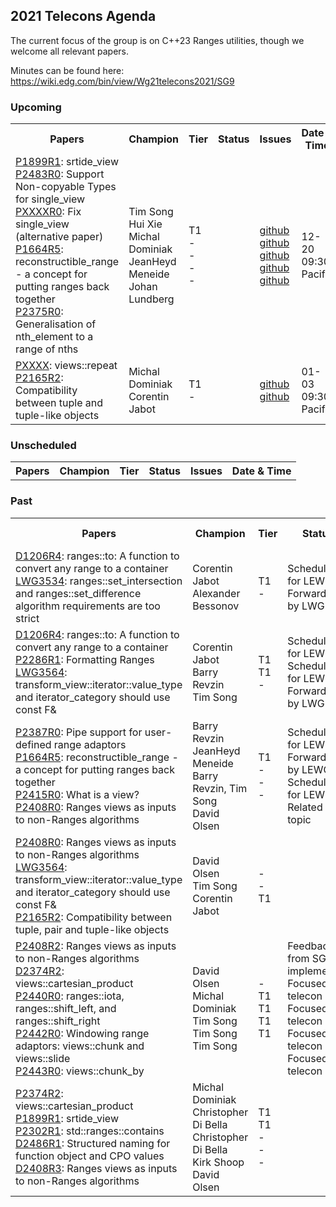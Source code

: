 ## 2021 Telecons Agenda

The current focus of the group is on C++23 Ranges utilities, though we welcome all relevant papers.

Minutes can be found here: https://wiki.edg.com/bin/view/Wg21telecons2021/SG9

### Upcoming

<table>
<tr>
<th>Papers
<th>Champion
<th>Tier
<th>Status 
<th>Issues
<th>Date & Time

  
<tr>
<td><a href="https://isocpp.org/files/papers/P1899R1.html">P1899R1</a>: srtide_view
<br/><a href="https://wg21.link/p2483r0">P2483R0</a>: Support Non-copyable Types for single_view
<br/><a href="https://wg21.link/pxxxxr0">PXXXXR0</a>: Fix single_view (alternative paper)
<br/><a href="https://isocpp.org/files/papers/P1664R5.html">P1664R5</a>: reconstructible_range - a concept for putting ranges back together
<br/><a href="https://wg21.link/p2375r0">P2375R0</a>: Generalisation of nth_element to a range of nths
<td>Tim Song
<br/>Hui Xie
<br/>Michal Dominiak
<br/>JeanHeyd Meneide
<br/>Johan Lundberg
<td>T1
<br/>-
<br/>-
<br/>-
<br/>-
<td>
<td><a href="http://wg21.link/P1899/github">github</a>
<br/><a href="http://wg21.link/P2483/github">github</a>
<br/><a href="http://wg21.link/PXXXX/github">github</a>
<br/><a href="http://wg21.link/P2375/github">github</a>
<br/><a href="http://wg21.link/P1664/github">github</a>
<td>12-20<br/> 09:30 Pacific
  
<tr>
<td><a href="https://wg21.link/p2483r0">PXXXX</a>: views::repeat
<br/><a href="https://wg21.link/p2165">P2165R2</a>: Compatibility between tuple and tuple-like objects 
<td>Michal Dominiak
<br/>Corentin Jabot
<td>T1
<br/>-
<td>
<td><a href="http://wg21.link/PXXXX/github">github</a>
<br/><a href="http://wg21.link/P2165/github">github</a>
<td>01-03<br/> 09:30 Pacific

</table>
  
### Unscheduled

<table>
<tr>
<th>Papers
<th>Champion
<th>Tier
<th>Status 
<th>Issues
<th>Date & Time

<!---
<tr>
<td><a href="https://wg21.link/P2164">P2164R5</a>: views::enumerate
<td>Corentin Jabot
<td>T1
<td>
<td><a href="http://wg21.link/p2164/github">github</a>
<td>
  
Deffered by LEWG
<br/><a href="https://cplusplus.github.io/LWG/issue3534">LWG3534</a>: ranges::set_intersection and ranges::set_difference algorithm requirements are too strict
<br/><a href="http://wg21.link/LWG3534/github">github</a>
-->

</table>

### Past

<table>
<tr>
<th>Papers
<th>Champion
<th>Tier
<th>Status 
<th>Issues
<th>Date & Time

<tr>
<td><a href="https://isocpp.org/files/papers/D1206R4.pdf">D1206R4</a>: ranges::to: A function to convert any range to a container
<br/><a href="https://cplusplus.github.io/LWG/issue3534">LWG3534</a>: ranges::set_intersection and ranges::set_difference algorithm requirements are too strict
<td>Corentin Jabot
<br/>Alexander Bessonov
<td>T1
<br/>-
<td>Scheduled for LEWG
<br/>Forwarded by LWG
<td><a href="http://wg21.link/P1206/github">github</a>
<br/><a href="http://wg21.link/LWG3534/github">github</a>
<td>06-14<br/> 09:30 Pacific


<tr>
<td><a href="https://isocpp.org/files/papers/D1206R4.pdf">D1206R4</a>: ranges::to: A function to convert any range to a container
<br/><a href="https://wg21.link/P2286">P2286R1</a>: Formatting Ranges
<br/><a href="https://wg21.link/LWG3564">LWG3564</a>: transform_view::iterator<true>::value_type and iterator_category should use const F&
<td>Corentin Jabot
<br/>Barry Revzin
<br/>Tim Song
<td>T1
<br/>T1
<br/>-
<td>Scheduled for LEWG
<br/>Scheduled for LEWG
<br/>Forwarded by LWG
<td><a href="http://wg21.link/P1206/github">github</a>
<br/><a href="http://wg21.link/P2286/github">github</a>
<br/><a href="http://wg21.link/LWG3564/github">github</a>
<td>07-12<br/> 09:30 Pacific
  
<tr>
<td><a href="https://wg21.link/P2387">P2387R0</a>: Pipe support for user-defined range adaptors
<br/><a href="https://isocpp.org/files/papers/P1664R5.html">P1664R5</a>: reconstructible_range - a concept for putting ranges back together
<br/><a href="https://wg21.link/P2415">P2415R0</a>: What is a view?
<br/><a href="https://wg21.link/P2408">P2408R0</a>: Ranges views as inputs to non-Ranges algorithms
<td>Barry Revzin
<br/>JeanHeyd Meneide
<br/>Barry Revzin, Tim Song
<br/>David Olsen
<td>T1
<br/>-
<br/>-
<br/>-
<td>Scheduled for LEWG
<br/>Forwarded by LEWG
<br/>Scheduled for LEWG
<br/>Related topic
<td><a href="http://wg21.link/p2387/github">github</a>
<br/><a href="http://wg21.link/p1664/github">github</a>
<br/><a href="http://wg21.link/p2415/github">github</a>
<br/><a href="http://wg21.link/p2408/github">github</a>
<td>08-09<br/> 09:30 Pacific

<tr>
<td><a href="https://wg21.link/P2408">P2408R0</a>: Ranges views as inputs to non-Ranges algorithms
<br/><a href="https://wg21.link/LWG3564">LWG3564</a>: transform_view::iterator<true>::value_type and iterator_category should use const F&
<br/><a href="https://wg21.link/P2165">P2165R2</a>: Compatibility between tuple, pair and tuple-like objects
<td>David Olsen
<br/>Tim Song
<br/>Corentin Jabot
<td>-
<br/>-
<br/>T1
<td>
<td><a href="http://wg21.link/p2408/github">github</a>
<br/><a href="https://github.com/cplusplus/papers/issues/1052">github</a>
<br/><a href="http://wg21.link/p2165/github">github</a>
<td>09-13<br/> 09:30 Pacific

<tr>
<td><a href="https://isocpp.org/files/papers/P2408R2.html">P2408R2</a>: Ranges views as inputs to non-Ranges algorithms
<br/><a href="https://wiki.edg.com/pub/Wg21telecons2021/SG9/D2374R2.html">D2374R2</a>: views::cartesian_product
<br/><a href="http://wg21.link/p2440">P2440R0</a>: ranges::iota, ranges::shift_left, and ranges::shift_right
<br/><a href="http://wg21.link/p2442">P2442R0</a>: Windowing range adaptors: views::chunk and views::slide
<br/><a href="http://wg21.link/p2443">P2443R0</a>: views::chunk_by
<td>David Olsen
<br/>Michal Dominiak
<br/>Tim Song
<br/>Tim Song
<br/>Tim Song
<td>-
<br/>T1
<br/>T1
<br/>T1
<br/>T1
<td>Feedback from SG9 implemented
<br/>Focused telecon
<br/>Focused telecon
<br/>Focused telecon
<br/>Focused telecon
<td><a href="http://wg21.link/p2408/github">github</a>
<br/><a href="http://wg21.link/p2374/github">github</a>
<br/><a href="http://wg21.link/p2440/github">github</a>
<br/><a href="http://wg21.link/p2442/github">github</a>
<br/><a href="http://wg21.link/p2443/github">github</a>
<td>10-11<br/> 09:30 Pacific


<tr>
<td><a href="https://wiki.edg.com/pub/Wg21telecons2021/SG9/P2374R2.html">P2374R2</a>: views::cartesian_product
<br/><a href="https://isocpp.org/files/papers/P1899R1.html">P1899R1</a>: srtide_view
<br/><a href="https://isocpp.org/files/papers/P2302R1.html">P2302R1</a>: std::ranges::contains
<br/><a href="https://isocpp.org/files/papers/D2486R1">D2486R1</a>: Structured naming for function object and CPO values
<br/><a href="https://isocpp.org/files/papers/D2408R3.html">D2408R3</a>: Ranges views as inputs to non-Ranges algorithms
<td>Michal Dominiak
<br/>Christopher Di Bella
<br/>Christopher Di Bella
<br/>Kirk Shoop
<br/>David Olsen
<td>T1
<br/>T1
<br/>-
<br/>-
<br/>-
<td>
<td><a href="http://wg21.link/P2374/github">github</a>
<br/><a href="http://wg21.link/P1899/github">github</a>
<br/><a href="http://wg21.link/P2302/github">github</a>
<br/><a href="https://wiki.edg.com/bin/view/Wg21telecons2021/P2486">Wiki</a>
<br/><a href="http://wg21.link/P2408/github">github</a>
<td>11-08<br/> 09:30 Pacific

</table>
